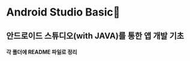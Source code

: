 # Android Studio Basic:first_quarter_moon_with_face:

## 안드로이드 스튜디오(with JAVA)를 통한 앱 개발 기초

#### 각 폴더에 README 파일로 정리

